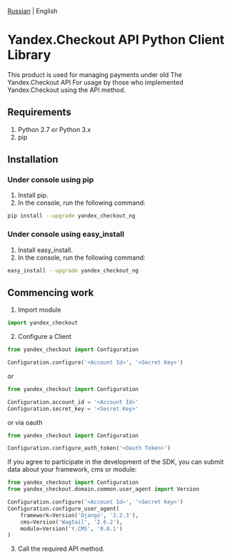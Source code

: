 [Russian](https://github.com/dkgitdev/yandex-checkout-sdk-python/blob/master/README.md) | English

# Yandex.Checkout API Python Client Library

This product is used for managing payments under old The Yandex.Checkout API
For usage by those who implemented Yandex.Checkout using the API method.

## Requirements
1. Python 2.7 or Python 3.x
2. pip

## Installation
### Under console using pip

1. Install pip.
2. In the console, run the following command:
```bash
pip install --upgrade yandex_checkout_ng
```

### Under console using easy_install
1. Install easy_install.
2. In the console, run the following command:
```bash
easy_install --upgrade yandex_checkout_ng
```

## Commencing work

1. Import module
```python
import yandex_checkout
```

2. Configure a Client
```python
from yandex_checkout import Configuration

Configuration.configure('<Account Id>', '<Secret Key>')
```

or

```python
from yandex_checkout import Configuration

Configuration.account_id = '<Account Id>'
Configuration.secret_key = '<Secret Key>'
```

or via oauth

```python
from yandex_checkout import Configuration

Configuration.configure_auth_token('<Oauth Token>')
```

If you agree to participate in the development of the SDK, you can submit data about your framework, cms or module:

```python
from yandex_checkout import Configuration
from yandex_checkout.domain.common.user_agent import Version

Configuration.configure('<Account Id>', '<Secret Key>')
Configuration.configure_user_agent(
    framework=Version('Django', '2.2.3'),
    cms=Version('Wagtail', '2.6.2'),
    module=Version('Y.CMS', '0.0.1')
)
```

3. Call the required API method.